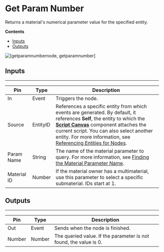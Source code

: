 # Get Param Number<a name="material-owner-get-param-number-node"></a>

Returns a material's numerical parameter value for the specified entity\.

**Contents**
+ [Inputs](#material-owner-get-param-number-node-input)
+ [Outputs](#material-owner-get-param-number-node-output)

![\[getparamnumbernode, getparamnumber\]](http://docs.aws.amazon.com/lumberyard/latest/userguide/images/scriptcanvasnodes/script-canvas-get-param-number-material-owner-node.png)

## Inputs<a name="material-owner-get-param-number-node-input"></a>


****  

| Pin | Type | Description | 
| --- | --- | --- | 
| In | Event | Triggers the node\. | 
| Source | EntityID |  References a specific entity from which events are generated\. By default, it references **Self**, the entity to which the **[Script Canvas](component-script-canvas.md)** component attaches the current script\. You can also select another entity\. For more information, see [Referencing Entities for Nodes](script-canvas-referencing-entities.md)\.  | 
| Param Name | String |  The name of the material parameter to query\. For more information, see [Finding the Material Parameter Name](material-param-names.md)\.  | 
| Material ID | Number | If the material owner has a multimaterial, use this parameter to select a specific submaterial\. IDs start at 1\. | 

## Outputs<a name="material-owner-get-param-number-node-output"></a>


****  

| Pin | Type | Description | 
| --- | --- | --- | 
| Out | Event | Sends when the node is finished\. | 
| Number | Number | The queried value\. If the parameter is not found, the value is 0\. | 